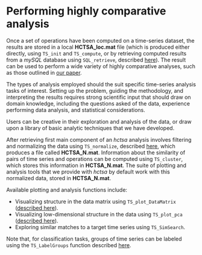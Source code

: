 # Performing highly comparative analysis
<!--{#sec:analyzing}-->

Once a set of operations have been computed on a time-series dataset, the results are stored in a local **HCTSA_loc.mat** file (which is produced either directly, using `TS_init` and `TS_compute`, or by retrieving computed results from a *mySQL* database using `SQL_retrieve`, described [here](retrieving.md)).
The result can be used to perform a wide variety of highly comparative analyses, such as those outlined in [our paper](http://rsif.royalsocietypublishing.org/content/10/83/20130048.full).

The types of analysis employed should the suit specific time-series analysis tasks of interest.
Setting up the problem, guiding the methodology, and interpreting the results requires strong scientific input that should draw on domain knowledge, including the questions asked of the data, experience performing data analysis, and statistical considerations.

Users can be creative in their exploration and analysis of the data, or draw upon a library of basic analytic techniques that we have developed.

After retrieving first main component of an *hctsa* analysis involves filtering and normalizing the data using `TS_normalize`, described [here](filtering_and_normalizing.md), which produces a file called **HCTSA_N.mat**.
Information about the similarity of pairs of time series and operations can be computed using `TS_cluster`, which stores this information in **HCTSA_N.mat**.
The suite of plotting and analysis tools that we provide with *hctsa* by default work with this normalized data, stored in **HCTSA_N.mat**.

Available plotting and analysis functions include:
* Visualizing structure in the data matrix using `TS_plot_DataMatrix` ([described here](visualizing_the_data_matrix.md)).
* Visualizing low-dimensional structure in the data using `TS_plot_pca` ([described here](low_dim.md)).
* Exploring similar matches to a target time series using `TS_SimSearch`.

Note that, for classification tasks, groups of time series can be labeled using the `TS_LabelGroups` function described [here](retrieving.md).